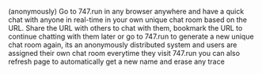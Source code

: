 (anonymously) Go to 747.run in any browser anywhere and have a quick chat with anyone in real-time in your own unique chat room based on the URL. Share the URL with others to chat with them, bookmark the URL to continue chatting with them later or go to 747.run to generate a new unique chat room again, its an anonymously distributed system and users are assigned their own chat room everytime they visit 747.run you can also refresh page to automatically get a new name and erase any trace
